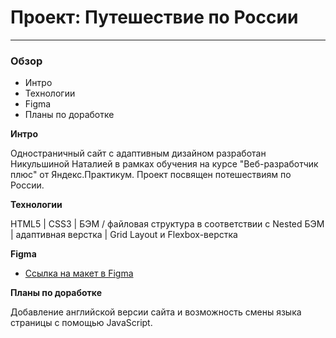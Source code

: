 # Проект: Путешествие по России
------

### Обзор
* Интро
* Технологии
* Figma
* Планы по доработке


**Интро**

Одностраничный сайт с адаптивным дизайном разработан Никульшиной Наталией в рамках обучения на курсе "Веб-разработчик плюс" от Яндекс.Практикум. Проект посвящен потешествиям по России.

**Технологии**

HTML5 | CSS3 | БЭМ / файловая структура в соответствии с Nested БЭМ | адаптивная верстка | Grid Layout и Flexbox-верстка

**Figma**

* [Ссылка на макет в Figma](https://www.figma.com/file/5S2WSbEFL6awjVWJ0NWL8Q/Sprint-3_-Russia-_-desktop-mobile?node-id=28503%3A0)

**Планы по доработке**

Добавление английской версии сайта и возможность смены языка страницы с помощью JavaScript.
